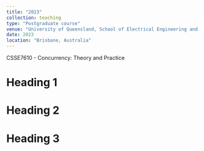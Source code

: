 ```yaml
---
title: "2023"
collection: teaching
type: "Postgraduate course"
venue: "University of Queensland, School of Electrical Engineering and Computer Science"
date: 2023
location: "Brisbane, Australia"
---
```


CSSE7610 - Concurrency: Theory and Practice

Heading 1
======

Heading 2
======

Heading 3
======
